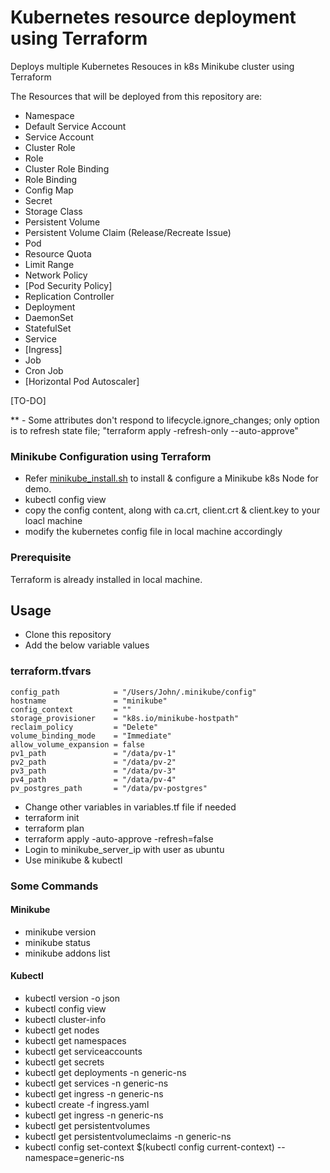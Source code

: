 # Kubernetes resource deployment using Terraform

Deploys multiple Kubernetes Resouces in k8s Minikube cluster using Terraform

The Resources that will be deployed from this repository are:

- Namespace
- Default Service Account
- Service Account
- Cluster Role
- Role
- Cluster Role Binding
- Role Binding
- Config Map
- Secret
- Storage Class
- Persistent Volume
- Persistent Volume Claim (Release/Recreate Issue)
- Pod
- Resource Quota
- Limit Range
- Network Policy
- [Pod Security Policy]
- Replication Controller
- Deployment
- DaemonSet
- StatefulSet
- Service
- [Ingress]
- Job
- Cron Job
- [Horizontal Pod Autoscaler]

[TO-DO]

\*\* - Some attributes don't respond to lifecycle.ignore_changes; only option is to refresh state file; "terraform apply -refresh-only --auto-approve"

### Minikube Configuration using Terraform

- Refer [minikube_install.sh](https://github.com/sarubhai/install-demo-minikube) to install & configure a Minikube k8s Node for demo.
- kubectl config view
- copy the config content, along with ca.crt, client.crt & client.key to your loacl machine
- modify the kubernetes config file in local machine accordingly

### Prerequisite

Terraform is already installed in local machine.

## Usage

- Clone this repository
- Add the below variable values

### terraform.tfvars

```
config_path            = "/Users/John/.minikube/config"
hostname               = "minikube"
config_context         = ""
storage_provisioner    = "k8s.io/minikube-hostpath"
reclaim_policy         = "Delete"
volume_binding_mode    = "Immediate"
allow_volume_expansion = false
pv1_path               = "/data/pv-1"
pv2_path               = "/data/pv-2"
pv3_path               = "/data/pv-3"
pv4_path               = "/data/pv-4"
pv_postgres_path       = "/data/pv-postgres"

```

- Change other variables in variables.tf file if needed
- terraform init
- terraform plan
- terraform apply -auto-approve -refresh=false
- Login to minikube_server_ip with user as ubuntu
- Use minikube & kubectl

### Some Commands

#### Minikube

- minikube version
- minikube status
- minikube addons list

#### Kubectl

- kubectl version -o json
- kubectl config view
- kubectl cluster-info
- kubectl get nodes
- kubectl get namespaces
- kubectl get serviceaccounts
- kubectl get secrets
- kubectl get deployments -n generic-ns
- kubectl get services -n generic-ns
- kubectl get ingress -n generic-ns
- kubectl create -f ingress.yaml
- kubectl get ingress -n generic-ns
- kubectl get persistentvolumes
- kubectl get persistentvolumeclaims -n generic-ns
- kubectl config set-context $(kubectl config current-context) --namespace=generic-ns
